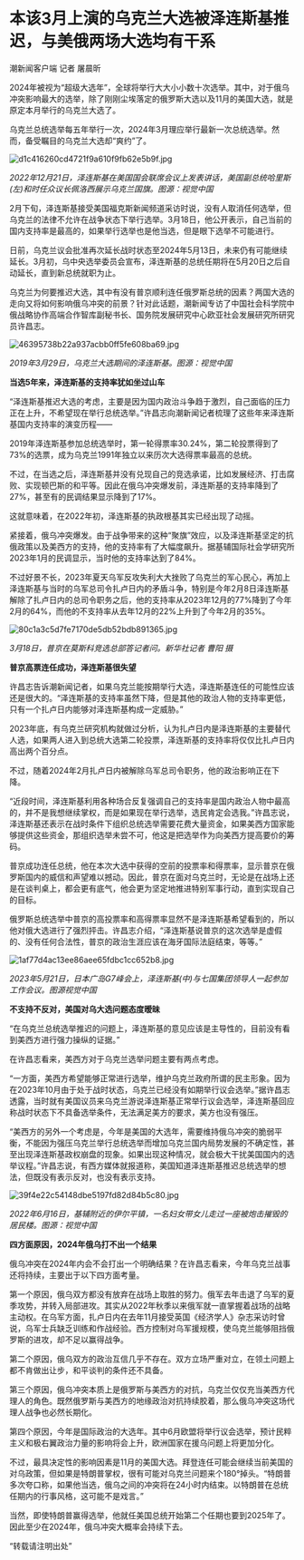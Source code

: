 # 本该3月上演的乌克兰大选被泽连斯基推迟，与美俄两场大选均有干系

潮新闻客户端 记者 屠晨昕

2024年被视为“超级大选年”，全球将举行大大小小数十次选举。其中，对于俄乌冲突影响最大的选举，除了刚刚尘埃落定的俄罗斯大选以及11月的美国大选，就是原定本月举行的乌克兰大选了。

乌克兰总统选举每五年举行一次，2024年3月理应举行最新一次总统选举。然而，备受瞩目的乌克兰大选却“爽约”了。

![d1c416260cd4721f9a610f9fb62e5b9f.jpg](https://raw.githubusercontent.com/qqhsx/qqnews_image/main/2024/03/20/本该3月上演的乌克兰大选被泽连斯基推迟，与美俄两场大选均有干系/d1c416260cd4721f9a610f9fb62e5b9f.jpg)

_2022年12月21日，泽连斯基在美国国会联席会议上发表讲话，美国副总统哈里斯(左)和时任众议长佩洛西展示乌克兰国旗。图源：视觉中国_

2月下旬，泽连斯基接受美国福克斯新闻频道采访时说，没有人取消任何选举，但乌克兰的法律不允许在战争状态下举行选举。3月18日，他公开表示，自己当前的国内支持率是最高的，如果举行选举也是他当选，但是眼下选举不可能进行。

日前，乌克兰议会批准再次延长战时状态至2024年5月13日，未来仍有可能继续延长。3月初，乌中央选举委员会宣布，泽连斯基的总统任期将在5月20日之后自动延长，直到新总统就职为止。

乌克兰为何要推迟大选，其中有没有普京顺利连任俄罗斯总统的因素？两国大选的走向又将如何影响俄乌冲突的前景？针对此话题，潮新闻专访了中国社会科学院中俄战略协作高端合作智库副秘书长、国务院发展研究中心欧亚社会发展研究所研究员许昌志。

![46395738b22a937acbb0ff5fe608ba69.jpg](https://raw.githubusercontent.com/qqhsx/qqnews_image/main/2024/03/20/本该3月上演的乌克兰大选被泽连斯基推迟，与美俄两场大选均有干系/46395738b22a937acbb0ff5fe608ba69.jpg)

_2019年3月29日，乌克兰大选期间的泽连斯基。图源：视觉中国_

**当选5年来，泽连斯基的支持率犹如坐过山车**

“泽连斯基推迟大选的考虑，主要是因为国内政治斗争趋于激烈，自己面临的压力正在上升，不希望现在举行总统选举。”许昌志向潮新闻记者梳理了这些年来泽连斯基国内支持率的演变历程——

2019年泽连斯基参加总统选举时，第一轮得票率30.24%，第二轮投票得到了73%的选票，成为乌克兰1991年独立以来历次大选得票率最高的总统。

不过，在当选之后，泽连斯基并没有兑现自己的竞选承诺，比如发展经济、打击腐败、实现顿巴斯的和平等。因此在俄乌冲突爆发前，泽连斯基的支持率降到了27%，甚至有的民调结果显示降到了17%。

这就意味着，在2022年初，泽连斯基的执政根基其实已经出现了动摇。

紧接着，俄乌冲突爆发。由于战争带来的这种“聚旗”效应，以及泽连斯基坚定的抗俄政策以及美西方的支持，他的支持率有了大幅度飙升。据基辅国际社会学研究所2023年1月的民调显示，当时他的支持率达到了84%。

不过好景不长，2023年夏天乌军反攻失利大大挫败了乌克兰的军心民心，再加上泽连斯基与当时的乌军总司令扎卢日内的矛盾斗争，特别是今年2月8日泽连斯基解除了扎卢日内的总司令职务之后，他的支持率从2023年12月的77%降到了今年2月的64%，而他的不支持率从去年12月的22%上升到了今年2月的35%。

![80c1a3c5d7fe7170de5db52bdb891365.jpg](https://raw.githubusercontent.com/qqhsx/qqnews_image/main/2024/03/20/本该3月上演的乌克兰大选被泽连斯基推迟，与美俄两场大选均有干系/80c1a3c5d7fe7170de5db52bdb891365.jpg)

 _3月18日，普京在莫斯科竞选总部答记者问。新华社记者 曹阳 摄_

**普京高票连任成功，泽连斯基很失望**

许昌志告诉潮新闻记者，如果乌克兰能按期举行大选，泽连斯基连任的可能性应该还是很大的。“泽连斯基的支持率虽然下降，但是其他的政治人物的支持率更低，只有一个扎卢日内能够对泽连斯基构成一定威胁。”

2023年底，有乌克兰研究机构就做过分析，认为扎卢日内是泽连斯基的主要替代人选，如果两人进入到总统大选第二轮投票，泽连斯基的支持率将仅仅比扎卢日内高出两个百分点。

不过，随着2024年2月扎卢日内被解除乌军总司令职务，他的政治影响正在下降。

“近段时间，泽连斯基利用各种场合反复强调自己的支持率是国内政治人物中最高的，并不是我想继续掌权，而是如果现在举行选举，选民肯定会选我。”许昌志说，泽连斯基还表示在战时条件下组织总统选举需要花费大量资金，如果美西方国家能够提供这些资金，那组织选举未尝不可，他这是把选举作为向美西方提高要价的筹码。

普京成功连任总统，他在本次大选中获得的空前的投票率和得票率，显示普京在俄罗斯国内的威信和声望难以撼动。因此，普京在面对乌克兰时，无论是在战场上还是在谈判桌上，都会更有底气，他会更为坚定地推进特别军事行动，直到实现自己的目标。

俄罗斯总统选举中普京的高投票率和高得票率显然不是泽连斯基希望看到的，所以他对俄大选进行了强烈抨击。许昌志介绍，“泽连斯基说普京的这次选举是虚假的、没有任何合法性，普京的政治生涯应该在海牙国际法庭结束，等等。”

![1af77d4ac13ee86aee65fdbc1cc652b8.jpg](https://raw.githubusercontent.com/qqhsx/qqnews_image/main/2024/03/20/本该3月上演的乌克兰大选被泽连斯基推迟，与美俄两场大选均有干系/1af77d4ac13ee86aee65fdbc1cc652b8.jpg)

_2023年5月21日，日本广岛G7峰会上，泽连斯基(中)与七国集团领导人一起参加工作会议。图源视觉中国_

**不支持不反对，美国对乌大选问题态度暧昧**

“在乌克兰总统选举推迟的问题上，泽连斯基的意见应该是主导性的，目前没有看到美西方进行强力操纵的证据。”

在许昌志看来，美西方对于乌克兰选举问题主要有两点考虑。

“一方面，美西方希望能够正常进行选举，维护乌克兰政府所谓的民主形象。因为在2023年10月由于处于战时状态，乌克兰已经没有如期举行议会选举。”据许昌志透露，当时就有美国议员来乌克兰游说泽连斯基正常举行议会选举，泽连斯基回应称战时状态下不具备选举条件，无法满足美方的要求，美方也没有强压。

“美西方的另外一个考虑是，今年是美国的大选年，需要维持俄乌冲突的脆弱平衡，不能因为强压乌克兰举行总统选举而增加乌克兰国内局势发展的不确定性，甚至出现泽连斯基政权崩盘的现象。如果出现这种情况，就会极大干扰美国国内的选举议程。”许昌志说，有西方媒体就报道称，美国知道泽连斯基推迟总统选举的想法，但既没有表示反对，也没有表示支持。

![39f4e22c54148dbe5197fd82d84b5c80.jpg](https://raw.githubusercontent.com/qqhsx/qqnews_image/main/2024/03/20/本该3月上演的乌克兰大选被泽连斯基推迟，与美俄两场大选均有干系/39f4e22c54148dbe5197fd82d84b5c80.jpg)

_2022年6月16日，基辅附近的伊尔平镇，一名妇女带女儿走过一座被炮击摧毁的居民楼。图源：视觉中国_

**四方面原因，2024年俄乌打不出一个结果**

俄乌冲突在2024年内会不会打出一个明确结果？在许昌志看来，今年乌克兰战事还将持续，主要出于以下四方面考量。

第一个原因，俄乌双方都没有放弃在战场上取胜的努力。俄军去年击退了乌军的夏季攻势，并转入局部进攻。其实从2022年秋季以来俄军就一直掌握着战场的战略主动权。在乌军方面，扎卢日内在去年11月接受英国《经济学人》杂志采访时曾说，乌军士兵缺乏训练和作战经验。西方控制对乌军援规模，使乌克兰能够阻挡俄罗斯的进攻，却不足以赢得战争。

第二个原因，俄乌双方的政治互信几乎不存在。双方立场严重对立，在领土问题上都不肯做出让步，和平谈判的条件还不具备。

第三个原因，俄乌冲突本质上是俄罗斯与美西方的对抗，乌克兰仅仅充当美西方代理人的角色。既然俄罗斯与美西方的地缘政治对抗持续胶着，那么俄乌冲突这场代理人战争也必然长期化。

第四个原因，今年是国际政治的大选年。其中6月欧盟将举行议会选举，预计民粹主义和极右翼政治力量的影响将会上升，欧洲国家在援乌问题上将更加分化。

不过，最具决定性的影响因素是11月的美国大选。拜登连任可能会继续当前美国的对乌政策，但如果是特朗普掌权，很有可能对乌克兰问题来个180°掉头。“特朗普多次夸口称，如果他当选，俄乌之间的冲突将在24小时内结束。以特朗普在总统任期内的行事风格，这可能不是戏言。”

当然，即使特朗普赢得选举，他就任美国总统开始第二个任期也要到2025年了。因此至少在2024年，俄乌冲突大概率会持续下去。

“转载请注明出处”

